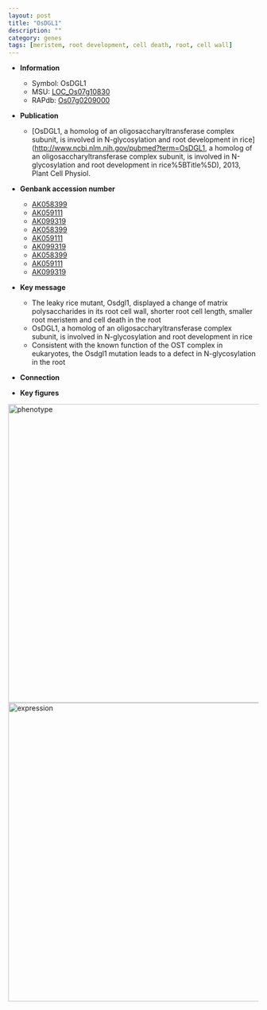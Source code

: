 ```yaml
---
layout: post
title: "OsDGL1"
description: ""
category: genes
tags: [meristem, root development, cell death, root, cell wall]
---
```


* **Information**  
    + Symbol: OsDGL1  
    + MSU: [LOC_Os07g10830](http://rice.plantbiology.msu.edu/cgi-bin/ORF_infopage.cgi?orf=LOC_Os07g10830)  
    + RAPdb: [Os07g0209000](http://rapdb.dna.affrc.go.jp/viewer/gbrowse_details/irgsp1?name=Os07g0209000)  

* **Publication**  
    + [OsDGL1, a homolog of an oligosaccharyltransferase complex subunit, is involved in N-glycosylation and root development in rice](http://www.ncbi.nlm.nih.gov/pubmed?term=OsDGL1, a homolog of an oligosaccharyltransferase complex subunit, is involved in N-glycosylation and root development in rice%5BTitle%5D), 2013, Plant Cell Physiol.

* **Genbank accession number**  
    + [AK058399](http://www.ncbi.nlm.nih.gov/nuccore/AK058399)
    + [AK059111](http://www.ncbi.nlm.nih.gov/nuccore/AK059111)
    + [AK099319](http://www.ncbi.nlm.nih.gov/nuccore/AK099319)
    + [AK058399](http://www.ncbi.nlm.nih.gov/nuccore/AK058399)
    + [AK059111](http://www.ncbi.nlm.nih.gov/nuccore/AK059111)
    + [AK099319](http://www.ncbi.nlm.nih.gov/nuccore/AK099319)
    + [AK058399](http://www.ncbi.nlm.nih.gov/nuccore/AK058399)
    + [AK059111](http://www.ncbi.nlm.nih.gov/nuccore/AK059111)
    + [AK099319](http://www.ncbi.nlm.nih.gov/nuccore/AK099319)

* **Key message**  
    + The leaky rice mutant, Osdgl1, displayed a change of matrix polysaccharides in its root cell wall, shorter root cell length, smaller root meristem and cell death in the root
    + OsDGL1, a homolog of an oligosaccharyltransferase complex subunit, is involved in N-glycosylation and root development in rice
    + Consistent with the known function of the OST complex in eukaryotes, the Osdgl1 mutation leads to a defect in N-glycosylation in the root

* **Connection**  

* **Key figures**  
<img src="http://ricencode.github.io/images/OsDGL1.pheno.png" alt="phenotype"  style="width: 600px;"/>

<img src="http://ricencode.github.io/images/OsDGL1.exp.png" alt="expression"  style="width: 600px;"/>


